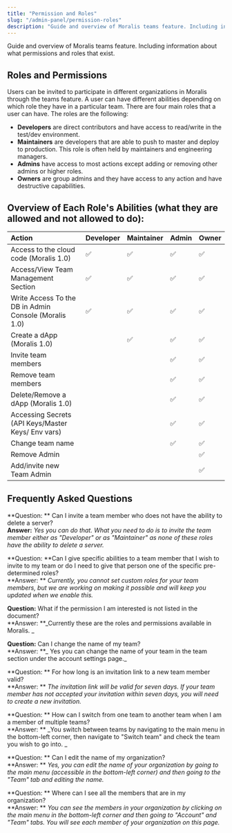 ```yaml
---
title: "Permission and Roles"
slug: "/admin-panel/permission-roles"
description: "Guide and overview of Moralis teams feature. Including information about what permissions and roles that exist."
---
```


Guide and overview of Moralis teams feature. Including information about what permissions and roles that exist.

## Roles and Permissions

Users can be invited to participate in different organizations in Moralis through the teams feature. A user can have different abilities depending on which role they have in a particular team. There are four main roles that a user can have. The roles are the following:

- **Developers** are direct contributors and have access to read/write in the test/dev environment.
- **Maintainers** are developers that are able to push to master and deploy to production. This role is often held by maintainers and engineering managers.
- **Admins** have access to most actions except adding or removing other admins or higher roles.
- **Owners** are group admins and they have access to any action and have destructive capabilities.

## Overview of Each Role's Abilities (what they are allowed and not allowed to do):

| Action | Developer | Maintainer | Admin | Owner |
|:--|:--|:--|:--|:--|
| Access to the cloud code (Moralis 1.0) | ✅ | ✅ | ✅ | ✅ |
| Access/View Team <br/> Management Section | ✅ | ✅ | ✅ | ✅ |
| Write Access To the DB in Admin Console (Moralis 1.0) | ✅ | ✅ | ✅ | ✅ |
| Create a dApp (Moralis 1.0) |   | ✅ | ✅ | ✅ |
| Invite team members |   |   | ✅ | ✅ |
| Remove team members |   |   | ✅ | ✅ |
| Delete/Remove a dApp (Moralis 1.0) |   |   | ✅ | ✅ |
| Accessing Secrets <br/> (API Keys/Master Keys/ Env vars) |   |   | ✅ | ✅ |
| Change team name |   |   | ✅ | ✅ |
| Remove Admin |   |   |   | ✅ |
| Add/invite new Team Admin |   |   |   | ✅ |

## Frequently Asked Questions

**Question: ** Can I invite a team member who does not have the ability to delete a server?  
**Answer:** _Yes you can do that. What you need to do is to invite the team member either as "Developer" or as "Maintainer" as none of these roles have the ability to delete a server._

**Question: **Can I give specific abilities to a team member that I wish to invite to my team or do I need to give that person one of the specific pre-determined roles?  
**Answer: ** _Currently, you cannot set custom roles for your team members, but we are working on making it possible and will keep you updated when we enable this._

**Question:** What if the permission I am interested is not listed in the document?  
**Answer: **_Currently these are the roles and permissions available in Moralis. _

**Question:** Can I change the name of my team?  
**Answer: **_ Yes you can change the name of your team in the team section under the account settings page._

**Question: ** For how long is an invitation link to a new team member valid?  
**Answer: ** _The invitation link will be valid for seven days. If your team member has not accepted your invitation within seven days, you will need to create a new invitation._

**Question: ** How can I switch from one team to another team when I am a member of multiple teams?  
**Answer: ** _You switch between teams by navigating to the main menu in the bottom-left corner, then navigate to "Switch team" and check the team you wish to go into. _

**Question: ** Can I edit the name of my organization?  
**Answer: ** _Yes, you can edit the name of your organization by going to the main menu (accessible in the bottom-left corner) and then going to the "Team" tab and editing the name._

**Question: ** Where can I see all the members that are in my organization?  
**Answer: ** _You can see the members in your organization by clicking on the main menu in the bottom-left corner and then going to "Account" and "Team" tabs. You will see each member of your organization on this page._